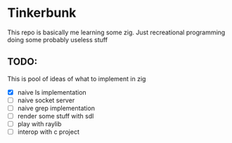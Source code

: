 # Tinkerbunk

This repo is basically me learning some zig.
Just recreational programming doing some probably useless stuff

## TODO:
This is pool of ideas of what to implement in zig

- [x] naive ls implementation
- [ ] naive socket server
- [ ] naive grep implementation
- [ ] render some stuff with sdl
- [ ] play with raylib
- [ ] interop with c project
